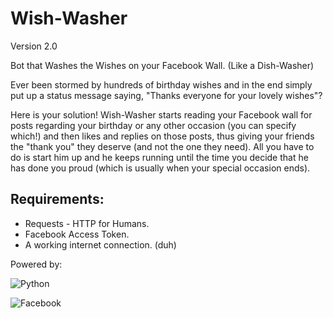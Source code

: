 Wish-Washer
===========

Version 2.0

Bot that Washes the Wishes on your Facebook Wall.
(Like a Dish-Washer)


Ever been stormed by hundreds of birthday wishes and in the end simply put up a status message saying, "Thanks everyone for your lovely wishes"?

Here is your solution! Wish-Washer starts reading your Facebook wall for posts regarding your birthday or any other occasion (you can specify which!) and then likes and replies on those posts, thus giving your friends the "thank you" they deserve (and not the one they need). All you have to do is start him up and he keeps running until the time you decide that he has done you proud (which is usually when your special occasion ends).


Requirements:
-------------

- Requests - HTTP for Humans.
- Facebook Access Token.
- A working internet connection. (duh)





Powered by:

![Python](http://upload.wikimedia.org/wikipedia/commons/thumb/c/c3/Python-logo-notext.svg/40px-Python-logo-notext.svg.png "Python")

![Facebook](http://musically.com/wp-content/uploads/2012/11/Facebook-logo-47x47.jpg "Facebook")
